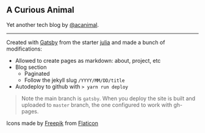 ## A Curious Animal

Yet another tech blog by [@acanimal](https://twitter.com/acanimal).

---

Created with [Gatsby](https://www.gatsbyjs.org) from the starter [julia](https://github.com/niklasmtj/gatsby-starter-julia) and made a bunch of modifications:

- Allowed to create pages as markdown: about, project, etc
- Blog section
  - Paginated
  - Follow the jekyll slug `/YYYY/MM/DD/title`
- Autodeploy to github with `> yarn run deploy`

> Note the main branch is `gatsby`. When you deploy the site is built and uploaded to `master` branch, the one configured to work with gh-pages.

Icons made by [Freepik](https://www.flaticon.com/authors/freepik) from [Flaticon](https://www.flaticon.com)
